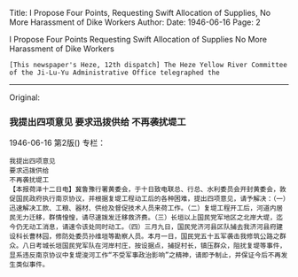 Title: I Propose Four Points, Requesting Swift Allocation of Supplies, No More Harassment of Dike Workers
Author:
Date: 1946-06-16
Page: 2

I Propose Four Points
    Requesting Swift Allocation of Supplies
    No More Harassment of Dike Workers

    [This newspaper's Heze, 12th dispatch] The Heze Yellow River Committee of the Ji-Lu-Yu Administrative Office telegraphed the


<hr /> 

Original: 


### 我提出四项意见  要求迅拨供给  不再袭扰堤工

1946-06-16
第2版()
专栏：

    我提出四项意见
    要求迅拨供给
    不再袭扰堤工
    【本报荷泽十二日电】冀鲁豫行署黄委会，于十日致电联总、行总、水利委员会开封黄委会，敦促国民政府执行南京协议，并根据复堤工程动工后的各种困难，提出四项意见，请予解决：（一）迅速解决工款、工粮、器材、供给及督促技术人员来荷工作。（二）复堤工程开工后，河道内居民无力迁移，群情惶惶，请尽速拨发迁移救济费。（三）长垣以上国民党军地区之北岸大堤，迄今仍无动工消息，请速令该处同时动工。（四）三月九日，国民党济河县区队捕去我济河县府建设科长曹林园，修防处委员孙维垣等勘察人员。本月一日，国民党五十五军袭击我修筑公路之群众。八日考城长垣国民党军队在河岸村庄，按设据点，捕捉村长，镇压群众，阻扰复堤等事件，显系违反南京协议中复堤浚河工作“不受军事政治影响”之精神，请即予制止，并保证今后不再发生类似事件。
